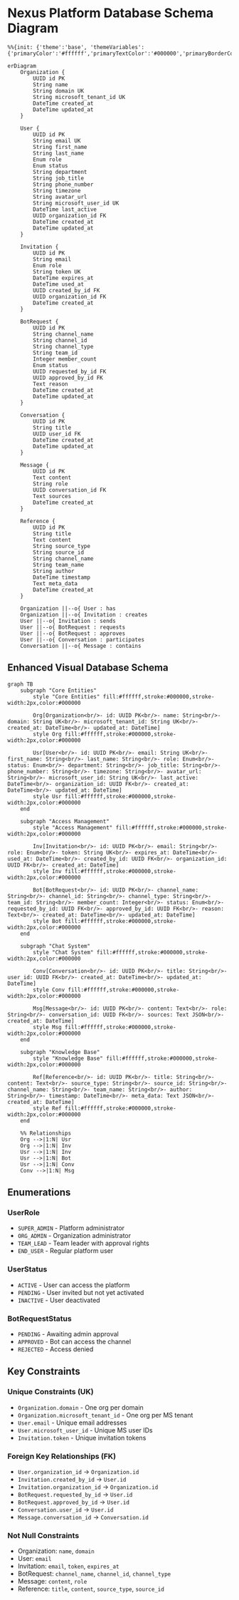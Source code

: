 # Nexus Platform Database Schema Diagram

```mermaid
%%{init: {'theme':'base', 'themeVariables': {'primaryColor':'#ffffff','primaryTextColor':'#000000','primaryBorderColor':'#000000','lineColor':'#000000','secondaryColor':'#ffffff','tertiaryColor':'#ffffff','background':'#ffffff','mainBkg':'#ffffff','secondBkg':'#ffffff','tertiaryBkg':'#ffffff','primaryFontFamily':'Arial'}}}%%

erDiagram
    Organization {
        UUID id PK
        String name
        String domain UK
        String microsoft_tenant_id UK
        DateTime created_at
        DateTime updated_at
    }
    
    User {
        UUID id PK
        String email UK
        String first_name
        String last_name
        Enum role
        Enum status
        String department
        String job_title
        String phone_number
        String timezone
        String avatar_url
        String microsoft_user_id UK
        DateTime last_active
        UUID organization_id FK
        DateTime created_at
        DateTime updated_at
    }
    
    Invitation {
        UUID id PK
        String email
        Enum role
        String token UK
        DateTime expires_at
        DateTime used_at
        UUID created_by_id FK
        UUID organization_id FK
        DateTime created_at
    }
    
    BotRequest {
        UUID id PK
        String channel_name
        String channel_id
        String channel_type
        String team_id
        Integer member_count
        Enum status
        UUID requested_by_id FK
        UUID approved_by_id FK
        Text reason
        DateTime created_at
        DateTime updated_at
    }
    
    Conversation {
        UUID id PK
        String title
        UUID user_id FK
        DateTime created_at
        DateTime updated_at
    }
    
    Message {
        UUID id PK
        Text content
        String role
        UUID conversation_id FK
        Text sources
        DateTime created_at
    }
    
    Reference {
        UUID id PK
        String title
        Text content
        String source_type
        String source_id
        String channel_name
        String team_name
        String author
        DateTime timestamp
        Text meta_data
        DateTime created_at
    }
    
    Organization ||--o{ User : has
    Organization ||--o{ Invitation : creates
    User ||--o{ Invitation : sends
    User ||--o{ BotRequest : requests
    User ||--o{ BotRequest : approves
    User ||--o{ Conversation : participates
    Conversation ||--o{ Message : contains
```

## Enhanced Visual Database Schema

```mermaid
graph TB
    subgraph "Core Entities"
        style "Core Entities" fill:#ffffff,stroke:#000000,stroke-width:2px,color:#000000
        
        Org[Organization<br/>- id: UUID PK<br/>- name: String<br/>- domain: String UK<br/>- microsoft_tenant_id: String UK<br/>- created_at: DateTime<br/>- updated_at: DateTime]
        style Org fill:#ffffff,stroke:#000000,stroke-width:2px,color:#000000
        
        Usr[User<br/>- id: UUID PK<br/>- email: String UK<br/>- first_name: String<br/>- last_name: String<br/>- role: Enum<br/>- status: Enum<br/>- department: String<br/>- job_title: String<br/>- phone_number: String<br/>- timezone: String<br/>- avatar_url: String<br/>- microsoft_user_id: String UK<br/>- last_active: DateTime<br/>- organization_id: UUID FK<br/>- created_at: DateTime<br/>- updated_at: DateTime]
        style Usr fill:#ffffff,stroke:#000000,stroke-width:2px,color:#000000
    end
    
    subgraph "Access Management"
        style "Access Management" fill:#ffffff,stroke:#000000,stroke-width:2px,color:#000000
        
        Inv[Invitation<br/>- id: UUID PK<br/>- email: String<br/>- role: Enum<br/>- token: String UK<br/>- expires_at: DateTime<br/>- used_at: DateTime<br/>- created_by_id: UUID FK<br/>- organization_id: UUID FK<br/>- created_at: DateTime]
        style Inv fill:#ffffff,stroke:#000000,stroke-width:2px,color:#000000
        
        Bot[BotRequest<br/>- id: UUID PK<br/>- channel_name: String<br/>- channel_id: String<br/>- channel_type: String<br/>- team_id: String<br/>- member_count: Integer<br/>- status: Enum<br/>- requested_by_id: UUID FK<br/>- approved_by_id: UUID FK<br/>- reason: Text<br/>- created_at: DateTime<br/>- updated_at: DateTime]
        style Bot fill:#ffffff,stroke:#000000,stroke-width:2px,color:#000000
    end
    
    subgraph "Chat System"
        style "Chat System" fill:#ffffff,stroke:#000000,stroke-width:2px,color:#000000
        
        Conv[Conversation<br/>- id: UUID PK<br/>- title: String<br/>- user_id: UUID FK<br/>- created_at: DateTime<br/>- updated_at: DateTime]
        style Conv fill:#ffffff,stroke:#000000,stroke-width:2px,color:#000000
        
        Msg[Message<br/>- id: UUID PK<br/>- content: Text<br/>- role: String<br/>- conversation_id: UUID FK<br/>- sources: Text JSON<br/>- created_at: DateTime]
        style Msg fill:#ffffff,stroke:#000000,stroke-width:2px,color:#000000
    end
    
    subgraph "Knowledge Base"
        style "Knowledge Base" fill:#ffffff,stroke:#000000,stroke-width:2px,color:#000000
        
        Ref[Reference<br/>- id: UUID PK<br/>- title: String<br/>- content: Text<br/>- source_type: String<br/>- source_id: String<br/>- channel_name: String<br/>- team_name: String<br/>- author: String<br/>- timestamp: DateTime<br/>- meta_data: Text JSON<br/>- created_at: DateTime]
        style Ref fill:#ffffff,stroke:#000000,stroke-width:2px,color:#000000
    end
    
    %% Relationships
    Org -->|1:N| Usr
    Org -->|1:N| Inv
    Usr -->|1:N| Inv
    Usr -->|1:N| Bot
    Usr -->|1:N| Conv
    Conv -->|1:N| Msg
```

## Enumerations

### UserRole
- `SUPER_ADMIN` - Platform administrator
- `ORG_ADMIN` - Organization administrator
- `TEAM_LEAD` - Team leader with approval rights
- `END_USER` - Regular platform user

### UserStatus
- `ACTIVE` - User can access the platform
- `PENDING` - User invited but not yet activated
- `INACTIVE` - User deactivated

### BotRequestStatus
- `PENDING` - Awaiting admin approval
- `APPROVED` - Bot can access the channel
- `REJECTED` - Access denied

## Key Constraints

### Unique Constraints (UK)
- `Organization.domain` - One org per domain
- `Organization.microsoft_tenant_id` - One org per MS tenant
- `User.email` - Unique email addresses
- `User.microsoft_user_id` - Unique MS user IDs
- `Invitation.token` - Unique invitation tokens

### Foreign Key Relationships (FK)
- `User.organization_id` → `Organization.id`
- `Invitation.created_by_id` → `User.id`
- `Invitation.organization_id` → `Organization.id`
- `BotRequest.requested_by_id` → `User.id`
- `BotRequest.approved_by_id` → `User.id`
- `Conversation.user_id` → `User.id`
- `Message.conversation_id` → `Conversation.id`

### Not Null Constraints
- Organization: `name`, `domain`
- User: `email`
- Invitation: `email`, `token`, `expires_at`
- BotRequest: `channel_name`, `channel_id`, `channel_type`
- Message: `content`, `role`
- Reference: `title`, `content`, `source_type`, `source_id`